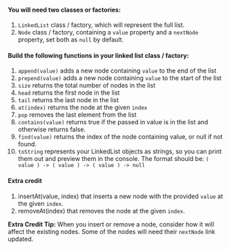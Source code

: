 #### You will need two classes or factories:

1. `LinkedList` class / factory, which will represent the full list.
2. `Node` class / factory, containing a `value` property and a `nextNode` property, set both as `null` by default.

#### Build the following functions in your linked list class / factory:

1. `append(value)` adds a new node containing `value` to the end of the list
2. `prepend(value)` adds a new node containing `value` to the start of the list
3. `size` returns the total number of nodes in the list
4. `head` returns the first node in the list
5. `tail` returns the last node in the list
6. `at(index)` returns the node at the given `index`
7. `pop` removes the last element from the list
8. `contains(value)` returns true if the passed in value is in the list and otherwise returns false.
9. `find(value)` returns the index of the node containing value, or null if not found.
10. `toString` represents your LinkedList objects as strings, so you can print them out and preview them in the console. The format should be: `( value ) -> ( value ) -> ( value ) -> null`

#### Extra credit

1. insertAt(value, index) that inserts a new node with the provided `value` at the given `index`.
2. removeAt(index) that removes the node at the given `index`.

**Extra Credit Tip:** 
When you insert or remove a node, consider how it will affect the existing nodes. Some of the nodes will need their `nextNode` link updated.
